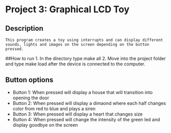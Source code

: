 # Project 3: Graphical LCD Toy

## Description
	This program creates a toy using interrupts and can display different
	sounds, lights and images on the screen depending on the button pressed.

##How to run
      1. In the directory type make all
      2. Move into the project folder and type make load after the device is
      connected to the computer.


## Button options
- Button 1: When pressed will display a house that will transition into opening the door
- Button 2: When pressed will display a dimaond where each half changes color from red to blue and plays a siren
- Button 3: When pressed will display a heart that changes size
- Button 4: When pressed will change the intensity of the green led and display goodbye on the screen


